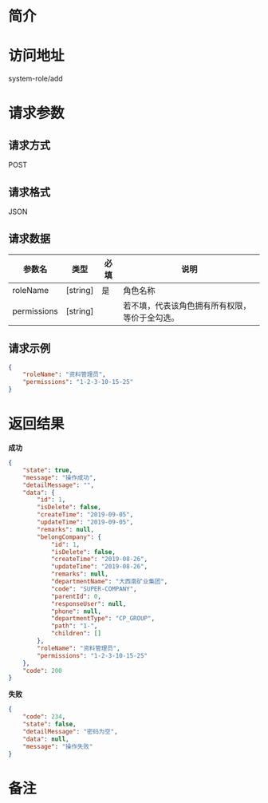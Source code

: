 # 简介

# 访问地址
system-role/add

# 请求参数

## 请求方式
POST

## 请求格式
JSON

## 请求数据
|参数名|类型|必填|说明|
|-|-|-|-|
|roleName|[string]|是|角色名称|
|permissions|[string]||若不填，代表该角色拥有所有权限，等价于全勾选。|
## 请求示例
```json
{
    "roleName": "资料管理员",
    "permissions": "1-2-3-10-15-25"
}
```

# 返回结果
**成功**
```json
{
    "state": true,
    "message": "操作成功",
    "detailMessage": "",
    "data": {
        "id": 1,
        "isDelete": false,
        "createTime": "2019-09-05",
        "updateTime": "2019-09-05",
        "remarks": null,
        "belongCompany": {
            "id": 1,
            "isDelete": false,
            "createTime": "2019-08-26",
            "updateTime": "2019-08-26",
            "remarks": null,
            "departmentName": "大西南矿业集团",
            "code": "SUPER-COMPANY",
            "parentId": 0,
            "responseUser": null,
            "phone": null,
            "departmentType": "CP_GROUP",
            "path": "1-",
            "children": []
        },
        "roleName": "资料管理员",
        "permissions": "1-2-3-10-15-25"
    },
    "code": 200
}
```

**失败**
```json
{
    "code": 234,
    "state": false,
    "detailMessage": "密码为空",
    "data": null,
    "message": "操作失败"
}
```

# 备注
